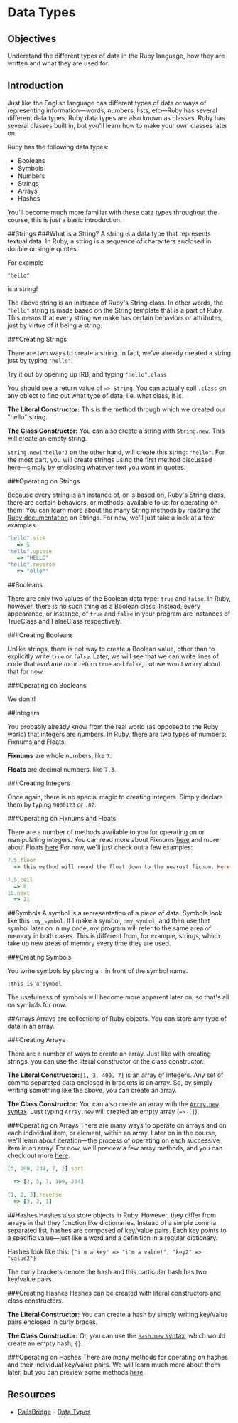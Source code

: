 # Data Types

## Objectives

Understand the different types of data in the Ruby language, how they are written and what they are used for. 

## Introduction

Just like the English language has different types of data or ways of representing information––words, numbers, lists, etc––Ruby has several different data types. Ruby data types are also known as classes. Ruby has several classes built in, but you'll learn how to make your own classes later on. 

Ruby has the following data types:

* Booleans
* Symbols
* Numbers
* Strings
* Arrays
* Hashes

You'll become much more familiar with these data types throughout the course, this is just a basic introduction. 

##Strings
###What is a String?
A string is a data type that represents textual data. In Ruby, a string is a sequence of characters enclosed in double or single quotes. 

For example

`"hello"`

is a string!

The above string is an instance of Ruby's String class. In other words, the `"hello"` string is made based on the String template that is a part of Ruby. This means that every string we make has certain behaviors or attributes, just by virtue of it being a string. 

###Creating Strings

There are two ways to create a string. In fact, we've already created a string just by typing `"hello"`. 

Try it out by opening up IRB, and typing `"hello".class` 

You should see a return value of ` => String `. You can actually call `.class` on any object to find out what type of data, i.e. what class, it is. 

**The Literal Constructor:** This is the method through which we created our "hello" string. 

**The Class Constructor:** You can also create a string with `String.new`. This will create an empty string. 

`String.new("hello")` on the other hand, will create this string: `"hello"`. For the most part, you will create strings using the first method discussed here––simply by enclosing whatever text you want in quotes. 

###Operating on Strings

Because every string is an instance of, or is based on, Ruby's String class, there are certain behaviors, or methods, available to us for operating on them. You can learn more about the many String methods by reading the [Ruby documentation](http://ruby-doc.org/core-2.2.0/String.html) on Strings. For now, we'll just take a look at a few examples. 

```ruby
"hello".size 
   => 5
"hello".upcase
   => "HELLO"
"hello".reverse
   => "olleh"
```

##Booleans

There are only two values of the Boolean data type: `true` and `false`. In Ruby, however, there is no such thing as a Boolean class. Instead, every appearance, or instance, of `true` and `false` in your program are instances of TrueClass and FalseClass respectively. 

###Creating Booleans

Unlike strings, there is not way to create a Boolean value, other than to explicitly write `true` or `false`. Later, we will see that we can write lines of code that *evaluate to* or return `true` and `false`, but we won't worry about that for now. 	

###Operating on Booleans

We don't! 

##Integers

You probably already know from the real world (as opposed to the Ruby world) that integers are numbers. In Ruby, there are two types of numbers: Fixnums and Floats. 

**Fixnums** are whole numbers, like `7`. 

**Floats** are decimal numbers, like `7.3`. 

###Creating Integers

Once again, there is no special magic to creating integers. Simply declare them by typing `9000123` or `.02`. 

###Operating on Fixnums and Floats

There are a number of methods available to you for operating on or manipulating integers. You can read more about Fixnums [here](http://ruby-doc.org/core-2.2.0/Fixnum.html) and more about Floats [here](http://ruby-doc.org/core-2.2.0/Float.html) For now, we'll just check out a few examples: 

```ruby
7.5.floor
  => this method will round the float down to the nearest fixnum. Here it will return 7

7.5.ceil
  => 8
10.next
  => 11
```

##Symbols
A symbol is a representation of a piece of data. Symbols look like this `:my_symbol`. If I make a symbol, `:my_symbol`, and then use that symbol later on in my code, my program will refer to the same area of memory in both cases. This is different from, for example, strings, which take up new areas of memory every time they are used. 

###Creating Symbols

You write symbols by placing a `:` in front of the symbol name. 

`:this_is_a_symbol`

The usefulness of symbols will become more apparent later on, so that's all on symbols for now. 

##Arrays
Arrays are collections of Ruby objects. You can store any type of data in an array. 

###Creating Arrays

There are a number of ways to create an array. Just like with creating strings, you can use the literal constructor or the class constructor. 

**The Literal Constructor:**`[1, 3, 400, 7]` is an array of integers. Any set of comma separated data enclosed in brackets is an array. So, by simply writing something like the above, you can create an array. 

**The Class Constructor:** You can also create an array with the [`Array.new` syntax](http://ruby-doc.org/core-2.2.0/Array.html). Just typing `Array.new` will created an empty array (`=> []`). 

###Operating on Arrays
There are many ways to operate on arrays and on each individual item, or element, within an array. Later on in the course, we'll learn about iteration––the process of operating on each successive item in an array. For now, we'll preview a few array methods, and you can check out more [here](http://ruby-doc.org/core-2.2.0/Array.html). 

```ruby
[5, 100, 234, 7, 2].sort

  => [2, 5, 7, 100, 234]
  
[1, 2, 3].reverse
  => [3, 2, 1]
```
##Hashes
Hashes also store objects in Ruby. However, they differ from arrays in that they function like dictionaries. Instead of a simple comma separated list, hashes are composed of key/value pairs. Each key points to a specific value––just like a word and a definition in a regular dictionary. 

Hashes look like this: 
`{"i'm a key" => "i'm a value!", "key2" => "value2"}`

The curly brackets denote the hash and this particular hash has two key/value pairs. 

###Creating Hashes
Hashes can be created with literal constructors and class constructors. 

**The Literal Constructor:** You can create a hash by simply writing key/value pairs enclosed in curly braces. 

**The Class Constructor:** Or, you can use the [`Hash.new` syntax](http://ruby-doc.org/core-2.2.0/Hash.html), which would create an empty hash, `{}`. 

###Operating on Hashes
There are many methods for operating on hashes and their individual key/value pairs. We will learn much more about them later, but you can preview some methods [here](http://ruby-doc.org/core-2.2.0/Hash.html). 



## Resources
* [RailsBridge](http://docs.railsbridge.org) - [Data Types](http://docs.railsbridge.org/ruby/datatypes)
